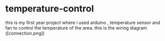 # temperature-control
this is my first year project where i used arduino , temperature sensor and fan to control the temperature of the area.
this is the wiring diagram
([connection.png])
